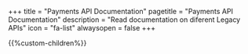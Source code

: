 +++
title = "Payments API Documentation"
pagetitle = "Payments API Documentation"
description = "Read documentation on diferent Legacy APIs"
icon = "fa-list"
alwaysopen = false
+++

{{%custom-children%}}
